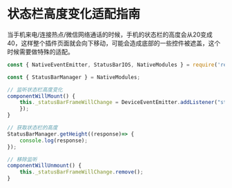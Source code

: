 
# 状态栏高度变化适配指南

当手机来电/连接热点/微信网络通话的时候，手机的状态栏的高度会从20变成40，这样整个插件页面就会向下移动，可能会造成底部的一些控件被遮盖，这个时候需要做特殊的适配。

```js
const { NativeEventEmitter, StatusBarIOS, NativeModules } = require('react-native');

const { StatusBarManager } = NativeModules;

// 监听状态栏高度变化
componentWillMount() {
    this._statusBarFrameWillChange = DeviceEventEmitter.addListener("statusBarFrameWillChange", (event) => {      
    });
}

// 获取状态栏的高度
StatusBarManager.getHeight((response)=> {
    console.log(response);
});

// 移除监听
componentWillUnmount() {
    this._statusBarFrameWillChange.remove();
}
```
